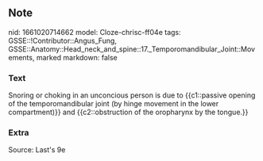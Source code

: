 ## Note
nid: 1661020714662
model: Cloze-chrisc-ff04e
tags: GSSE::!Contributor::Angus_Fung, GSSE::Anatomy::Head_neck_and_spine::17._Temporomandibular_Joint::Movements, marked
markdown: false

### Text
Snoring or choking in an unconcious person is due to {{c1::passive opening of the temporomandibular joint (by hinge movement in the lower compartment)}} and {{c2::obstruction of the oropharynx by the tongue.}}

### Extra
Source: Last's 9e
